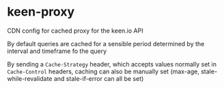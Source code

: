# keen-proxy
CDN config for cached proxy for the keen.io API

By default queries are cached for a sensible period determined by the interval and timeframe fo the query

By sending a `Cache-Strategy` header, which accepts values normally set in `Cache-Control` headers, caching can
also be manually set (max-age, stale-while-revalidate and stale-if-error can all be set)
